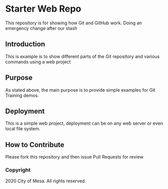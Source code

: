 # Starter Web Repo

This repository is for showing how Git and GitHub work.  Doing an emergency change after our stash
## Introduction

This is example is to show different parts of the Git repository and various commands using a web project

## Purpose

As stated above, the main purpose is to provide simple examples for Git Training demos.

## Deployment

This is a simple web project, deployment can be on any web server or even local file system.

## How to Contribute

Please fork this repository and then issue Pull Requests for review

### Copyright

2020 City of Mesa.  All rights reserved. 

